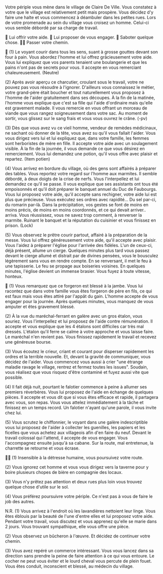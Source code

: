 Votre périple vous mène dans le village de Claire De Ville. Vous constatez à votre que le village est relativement petit mais prospère. Vous décidez d'y faire une halte et vous commencez à déambuler dans les petites rues. Lors de votre promenade au sein du village vous croisez un homme. Celui-ci vous semble débordé par sa charge de travail.

🤝 Lui offrir votre aide.
🤑 Lui proposer de vous engager.
🧹 Saboter quelque chose.
🚶‍♂️ Passer votre chemin.


🤝
(1) Le voyant courir dans tous les sens, suant à grosse gouttes devant son four à pain. Vous abordez l'homme et lui offrez grâcieusement votre aide. Vous lui expliquez que vos parents tenaient une boulangerie et que les pains n'ont pas de secrets pour vous. Il accepte en vous remerciant chaleureusement. (Neutre)

(2) Après avoir aperçu ce charcutier, croulant sous le travail, votre ne pouvez pas vous résoudre à l'ignorer. D'ailleurs vous connaissez le métier, votre grand-père était boucher et tout naturellement vous proposez à l'homme de l'aider gratuitement dans ses découpes. À la fin de la matinée, l'homme vous explique que c'est sa fille qui l'aide d'ordinaire mais qu'elle est gravement malade. Il vous remercie en vous offrant un morceau de viande que vous rangez soigneusement dans votre sac. Au moment de sortir, vous glissez sur le sang frais et vous vous ouvrez le crâne. (-pv)

(3) Dès que vous avez vu ce vieil homme, vendeur de remèdes médicinaux, ne sachant où donner de la tête, vous avez su qu'il vous fallait l'aider. Vous vous dirigez vers lui et lui expliquez que, dans votre famille, les femmes sont herboristes de mère en fille. Il accepte votre aide avec un soulagement visible. À la fin de la journée, il vous demande ce que vous désirez en remerciement. Vous lui demandez une potion, qu'il vous offre avec plaisir et repartez. (Item potien)

(4) Vous arrivez en bordure du village, où des gens sont affairés à préparer des tables. Vous reportez votre regard sur l'homme aux marmites. Il semble débordé, à deux doigts de la crise de nerfs. Vous l'interpellez et lui demandez ce qu'il se passe. Il vous explique que ses assistants ont tous été empoisonnés et qu'il doit préparer le banquet annuel du Duc de Faubourgs. Vous lui proposez votre aide, qu'il accepte sans rechigner, votre aide lui est plus que précieuse. Vous exécutez ses ordres avec rapidité... Du sel par-ci, du romarin par-là. Dans la précipitation, vos gestes se font de moins en moins précis, de moins en moins coordonnés, et ce qui devait arriver.. arriva. Vous réussissez, vous ne savez trop comment, à renverser la marmite. Ruinant le banquet et la réputation du cuisinier et vous finissez en prison. (Lock)

(5) Vous observez le prêtre courir partout, affairé à la préparation de la messe. Vous lui offrez généreusement votre aide, qu'il accepte avec plaisir. Vous l'aidez à préparer l'église pour l'arrivée des fidèles. L'un de ceux-ci, déjà présent, allume un cierge. Quelques minutes plus tard vous passez devant le cierge allumé et distrait par de divines pensées, vous le bousculez légèrement sans vous en rendre compte. En se renversant, il met le feu à une tapisserie. Le feu se propage aux boiseries voisines. En quelques minutes, l'église devient un immense brasier. Vous fuyez à toute vitesse, honteux.

🤑
(1) Vous remarquez que ce forgeron est blessé à la jambe. Vous lui racontez que dans votre famille vous êtes forgeron de père en fils, ce qui est faux mais vous êtes attiré par l'appât du gain. L'homme accepte de vous engager pour la journée. Après quelques minutes, vous manquez de vous amputer et êtes gravement blessé.

(2) À la vue du maréchal-ferrant en galère avec un gros étalon, vous souriez. Vous l'interpellez et lui proposez de l'aide contre rémunération. Il accepte et vous explique que les 4 étalons sont difficiles car très mal dressés. L'étalon qu'il ferre se calme à votre approche et vous laisse faire. Le maréchal n'en revient pas. Vous finissez rapidement le travail et recevez une généreuse bourse.

(3) Vous écoutez le crieur, criant et courant pour disperser rapidement les ordres et la terrible nouvelle. Et, devant la gravité de communiquer, vous décidez de l'aider. Vous commencez vous aussi à crier "une étrange maladie ravage le village, rentrez et fermez toutes les issues". Soudain, vous réalisez que vous risquez d'être contaminé et fuyez aussi vite que possible.

(4) Il fait déjà nuit, pourtant le falotier commence à peine à allumer ses premiers réverbères. Vous lui proposez de l'aide en échange de quelques pièces. Il accepte et vous dit que si vous êtes efficace et rapide, il partagera avec vous, son repas. Vous vous attelez immédiatement à la tâche et finissez en un temps record. Un falotier n'ayant qu'une parole, il vous invite chez lui.

(5) Vous scrutez le chiffonnier, le voyant dans une galère indescriptible vous lui proposez de l'aider à collecter les guenilles, les papiers et les ficelles que vous achetez aux villageois afin d'en faire du neuf. Devant le travail colossal qui l'attend, il accepte de vous engager. Vous l'accompagnez ensuite jusqu'à sa cabane. Sur la route, mal entretenue, la charrette se retourne et vous écrase.

🚶‍♂️
(1) Insensible à la détresse humaine, vous poursuivez votre route.

(2) Vous ignorez cet homme et vous vous dirigez vers la taverne pour y boire plusieurs chopes de bière en compagnie des locaux.

(3) Vous n'y prêtez pas attention et deux rues plus loin vous trouvez quelque chose d'utile sur le sol.

(4) Vous préférez poursuivre votre périple. Ce n'est pas à vous de faire le job des autres.

N.R.
(1) Vous arrivez à l'endroit où les lavandières nettoient leur linge. Vous êtes éblouis par la beauté de l'une d'entre elles et lui proposez votre aide. Pendant votre travail, vous discutez et vous apprenez qu'elle se marie dans 2 jours. Vous trouvant sympathique, elle vous offre une pièce.

(2) Vous observez un bûcheron à l'œuvre. Et décidez de continuer votre chemin.

(3) Vous avez repéré un commerce intéressant. Vous vous lancez dans sa direction sans prendre la peine de faire attention à ce qui vous entoure. Le cocher ne peut vous éviter et le lourd cheval vous percute de plein fouet. Vous êtes conduit, inconscient et blessé, au médecin du village.
